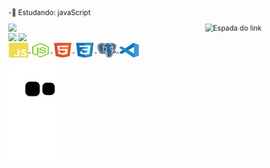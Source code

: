 -📘 Estudando: javaScript 

<div>
  <img align="right" height="250em" alt = "Espada do link" src="https://i.pinimg.com/originals/3e/20/2a/3e202af0f61d27eea2ff19c3774b944d.gif"
    <div>    
<div>
  <a href="https://github.com/rafaelmasselli">
  <img height="170em" src="https://github-readme-stats.vercel.app/api/top-langs/?username=rafaelmasselli&layout=compact&langs_count=7&theme=synthwave"/>
    </div>
<div>
    <a href="https://instagram.com/massellirafael" target="_blank"><img src="https://img.shields.io/badge/-Instagram-%23E4405F?style=for-the-badge&logo=instagram&logoColor=white" target="_blank"></a>
 <a href="https://www.linkedin.com/in/rafael-masselli-740921214/" target="_blank"><img src= "https://img.shields.io/badge/LinkedIn-0077B5?style=for-the-badge&logo=linkedin&logoColor=white"> 
     
<div>
    <img align="center" alt="Js" height="30" width="40" src="https://raw.githubusercontent.com/devicons/devicon/master/icons/javascript/javascript-plain.svg">
  <img align="center" alt="node" height="30" width="40" src="https://raw.githubusercontent.com/devicons/devicon/master/icons/nodejs/nodejs-original.svg">
    <img align="center" alt="HTML" height="30" width="40" src="https://raw.githubusercontent.com/devicons/devicon/master/icons/html5/html5-original.svg">
    <img align="center" alt="CSS" height="30" width="40" src="https://raw.githubusercontent.com/devicons/devicon/master/icons/css3/css3-original.svg">
   <img align="center" alt="postgre" height="30" width="40" src="https://raw.githubusercontent.com/devicons/devicon/master/icons/postgresql/postgresql-original.svg">
   <img align="center" alt="code" height="30" width="40" src="https://raw.githubusercontent.com/devicons/devicon/master/icons/vscode/vscode-original.svg">

 ![Snake animation](https://github.com/rafaelmasselli/rafaelmasselli/blob/output/github-contribution-grid-snake.svg)
                                                  
 <div>
